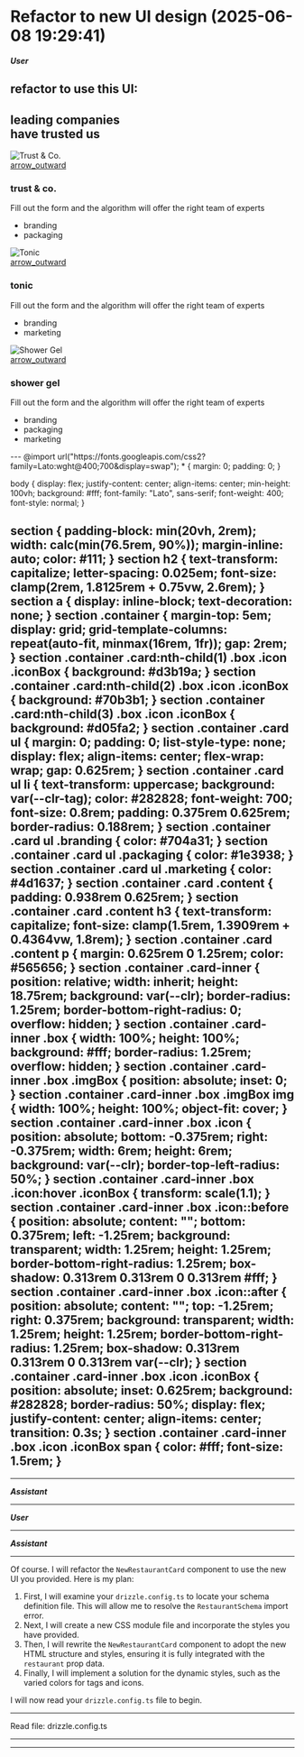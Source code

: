 <!-- Generated by SpecStory -->

# Refactor to new UI design (2025-06-08 19:29:41)

_**User**_

refactor to use this UI:
---
<link rel="stylesheet" href="https://fonts.googleapis.com/css2?family=Material+Symbols+Outlined:opsz,wght,FILL,GRAD@24,400,0,0" />
<section>
  <h2>leading companies<br />have trusted us</h2>
  <div class="container">
    <div class="card">
      <div class="card-inner" style="--clr:#fff;">
        <div class="box">
          <div class="imgBox">
            <img src="https://images.unsplash.com/photo-1601049676869-702ea24cfd58?q=80&w=2073&auto=format&fit=crop&ixlib=rb-4.0.3&ixid=M3wxMjA3fDB8MHxwaG90by1wYWdlfHx8fGVufDB8fHx8fA%3D%3D" alt="Trust & Co.">
          </div>
          <div class="icon">
            <a href="#" class="iconBox"> <span class="material-symbols-outlined">
                arrow_outward
              </span></a>
          </div>
        </div>
      </div>
      <div class="content">
        <h3>trust &amp; co.</h3>
        <p>Fill out the form and the algorithm will offer the right team of experts</p>
        <ul>
          <li style="--clr-tag:#d3b19a;" class="branding">branding</li>
          <li style="--clr-tag:#70b3b1;" class="packaging">packaging</li>
        </ul>
      </div>
    </div>
    <div class="card">
      <div class="card-inner" style="--clr:#fff;">
        <div class="box">
          <div class="imgBox">
            <img src="https://images.unsplash.com/photo-1613235788366-270e7ac489f3?q=80&w=2070&auto=format&fit=crop&ixlib=rb-4.0.3&ixid=M3wxMjA3fDB8MHxwaG90by1wYWdlfHx8fGVufDB8fHx8fA%3D%3D" alt="Tonic">
          </div>
          <div class="icon">
            <a href="#" class="iconBox"> <span class="material-symbols-outlined">
                arrow_outward
              </span></a>
          </div>
        </div>
      </div>
      <div class="content">
        <h3>tonic</h3>
        <p>Fill out the form and the algorithm will offer the right team of experts</p>
        <ul>
          <li style="--clr-tag:#d3b19a;" class="branding">branding</li>
          <li style="--clr-tag:#d05fa2;" class="marketing">marketing</li>
        </ul>
      </div>
    </div>
    <div class="card">
      <div class="card-inner" style="--clr:#fff;">
        <div class="box">
          <div class="imgBox">
            <img src="https://images.unsplash.com/photo-1673847401561-fcd75a7888c5?q=80&w=2070&auto=format&fit=crop&ixlib=rb-4.0.3&ixid=M3wxMjA3fDB8MHxwaG90by1wYWdlfHx8fGVufDB8fHx8fA%3D%3D" alt="Shower Gel">
          </div>
          <div class="icon">
            <a href="#" class="iconBox"> <span class="material-symbols-outlined">
                arrow_outward
              </span></a>
          </div>
        </div>
      </div>
      <div class="content">
        <h3>shower gel</h3>
        <p>Fill out the form and the algorithm will offer the right team of experts</p>
        <ul>
          <li style="--clr-tag:#d3b19a;" class="branding">branding</li>
          <li style="--clr-tag:#70b3b1;" class="packaging">packaging</li>
          <li style="--clr-tag:#d05fa2;" class="marketing">marketing</li>
        </ul>
      </div>
    </div>
  </div>
</section>
---
@import url("https://fonts.googleapis.com/css2?family=Lato:wght@400;700&display=swap");
* {
  margin: 0;
  padding: 0;
}

body {
  display: flex;
  justify-content: center;
  align-items: center;
  min-height: 100vh;
  background: #fff;
  font-family: "Lato", sans-serif;
  font-weight: 400;
  font-style: normal;
}

section {
  padding-block: min(20vh, 2rem);
  width: calc(min(76.5rem, 90%));
  margin-inline: auto;
  color: #111;
}
section h2 {
  text-transform: capitalize;
  letter-spacing: 0.025em;
  font-size: clamp(2rem, 1.8125rem + 0.75vw, 2.6rem);
}
section a {
  display: inline-block;
  text-decoration: none;
}
section .container {
  margin-top: 5em;
  display: grid;
  grid-template-columns: repeat(auto-fit, minmax(16rem, 1fr));
  gap: 2rem;
}
section .container .card:nth-child(1) .box .icon .iconBox {
  background: #d3b19a;
}
section .container .card:nth-child(2) .box .icon .iconBox {
  background: #70b3b1;
}
section .container .card:nth-child(3) .box .icon .iconBox {
  background: #d05fa2;
}
section .container .card ul {
  margin: 0;
  padding: 0;
  list-style-type: none;
  display: flex;
  align-items: center;
  flex-wrap: wrap;
  gap: 0.625rem;
}
section .container .card ul li {
  text-transform: uppercase;
  background: var(--clr-tag);
  color: #282828;
  font-weight: 700;
  font-size: 0.8rem;
  padding: 0.375rem 0.625rem;
  border-radius: 0.188rem;
}
section .container .card ul .branding {
  color: #704a31;
}
section .container .card ul .packaging {
  color: #1e3938;
}
section .container .card ul .marketing {
  color: #4d1637;
}
section .container .card .content {
  padding: 0.938rem 0.625rem;
}
section .container .card .content h3 {
  text-transform: capitalize;
  font-size: clamp(1.5rem, 1.3909rem + 0.4364vw, 1.8rem);
}
section .container .card .content p {
  margin: 0.625rem 0 1.25rem;
  color: #565656;
}
section .container .card-inner {
  position: relative;
  width: inherit;
  height: 18.75rem;
  background: var(--clr);
  border-radius: 1.25rem;
  border-bottom-right-radius: 0;
  overflow: hidden;
}
section .container .card-inner .box {
  width: 100%;
  height: 100%;
  background: #fff;
  border-radius: 1.25rem;
  overflow: hidden;
}
section .container .card-inner .box .imgBox {
  position: absolute;
  inset: 0;
}
section .container .card-inner .box .imgBox img {
  width: 100%;
  height: 100%;
  object-fit: cover;
}
section .container .card-inner .box .icon {
  position: absolute;
  bottom: -0.375rem;
  right: -0.375rem;
  width: 6rem;
  height: 6rem;
  background: var(--clr);
  border-top-left-radius: 50%;
}
section .container .card-inner .box .icon:hover .iconBox {
  transform: scale(1.1);
}
section .container .card-inner .box .icon::before {
  position: absolute;
  content: "";
  bottom: 0.375rem;
  left: -1.25rem;
  background: transparent;
  width: 1.25rem;
  height: 1.25rem;
  border-bottom-right-radius: 1.25rem;
  box-shadow: 0.313rem 0.313rem 0 0.313rem #fff;
}
section .container .card-inner .box .icon::after {
  position: absolute;
  content: "";
  top: -1.25rem;
  right: 0.375rem;
  background: transparent;
  width: 1.25rem;
  height: 1.25rem;
  border-bottom-right-radius: 1.25rem;
  box-shadow: 0.313rem 0.313rem 0 0.313rem var(--clr);
}
section .container .card-inner .box .icon .iconBox {
  position: absolute;
  inset: 0.625rem;
  background: #282828;
  border-radius: 50%;
  display: flex;
  justify-content: center;
  align-items: center;
  transition: 0.3s;
}
section .container .card-inner .box .icon .iconBox span {
  color: #fff;
  font-size: 1.5rem;
}
---


---

_**Assistant**_



---

_**User**_



---

_**Assistant**_



---

Of course. I will refactor the `NewRestaurantCard` component to use the new UI you provided. Here is my plan:

1.  First, I will examine your `drizzle.config.ts` to locate your schema definition file. This will allow me to resolve the `RestaurantSchema` import error.
2.  Next, I will create a new CSS module file and incorporate the styles you have provided.
3.  Then, I will rewrite the `NewRestaurantCard` component to adopt the new HTML structure and styles, ensuring it is fully integrated with the `restaurant` prop data.
4.  Finally, I will implement a solution for the dynamic styles, such as the varied colors for tags and icons.

I will now read your `drizzle.config.ts` file to begin.

---

Read file: drizzle.config.ts

---



---

